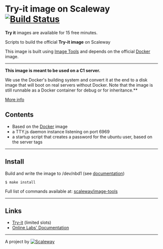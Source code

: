 Try-it image on Scaleway [![Build Status](https://travis-ci.org/scaleway/image-service-tryit.svg?branch=master)](https://travis-ci.org/scaleway/image-service-tryit)
========================

**Try it** images are available for 15 free minutes.

Scripts to build the official **Try-it image** on Scaleway

This image is built using [Image Tools](https://github.com/scaleway/image-tools) and depends on the official [Docker](https://github.com/scaleway/image-app-docker) image.

---

**This image is meant to be used on a C1 server.**

We use the Docker's building system and convert it at the end to a disk image that will boot on real servers without Docker. Note that the image is still runnable as a Docker container for debug or for inheritance.**

[More info](https://github.com/scaleway/image-tools#docker-based-builder)

Contents
--------

- Based on the [Docker](https://github.com/scaleway/image-app-docker) image
- a TTY.js daemon instance listening on port 6969
- a startup script that creates a password for the ubuntu user, based on the server tags

---

Install
-------

Build and write the image to /dev/nbd1 (see [documentation](https://www.scaleway.com/docs/create_an_image_with_docker))

    $ make install

Full list of commands available at: [scaleway/image-tools](https://github.com/scaleway/image-tools/tree/master/scripts#commands)


---

Links
-----

- [Try-it](http://labs.online.net/try-it) (limited slots)
- [Online Labs' Documentation](https://doc.cloud.online.net)


---

A project by [![Scaleway](https://avatars1.githubusercontent.com/u/5185491?v=3&s=42)](https://www.scaleway.com/)
